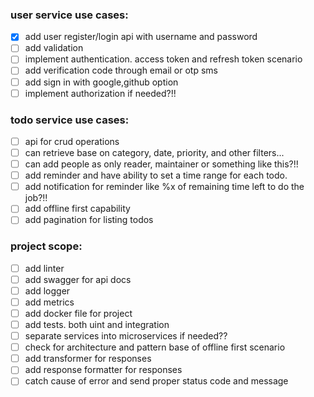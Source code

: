 ### user service use cases:

- [x] add user register/login api with username and password
- [ ] add validation
- [ ] implement authentication. access token and refresh token scenario
- [ ] add verification code through email or otp sms
- [ ] add sign in with google,github option
- [ ] implement authorization if needed?!!

### todo service use cases:

- [ ] api for crud operations
- [ ] can retrieve base on category, date, priority, and other filters...
- [ ] can add people as only reader, maintainer or something like this?!!
- [ ] add reminder and have ability to set a time range for each todo.
- [ ] add notification for reminder like %x of remaining time left to do the job?!!
- [ ] add offline first capability
- [ ] add pagination for listing todos

### project scope:

- [ ] add linter
- [ ] add swagger for api docs
- [ ] add logger
- [ ] add metrics
- [ ] add docker file for project
- [ ] add tests. both uint and integration
- [ ] separate services into microservices if needed??
- [ ] check for architecture and pattern base of offline first scenario
- [ ] add transformer for responses
- [ ] add response formatter for responses
- [ ] catch cause of error and send proper status code and message
